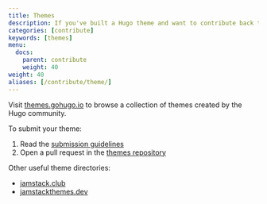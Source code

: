 ```yaml
---
title: Themes
description: If you've built a Hugo theme and want to contribute back to the Hugo Community, please share it with us.
categories: [contribute]
keywords: [themes]
menu:
  docs:
    parent: contribute
    weight: 40
weight: 40
aliases: [/contribute/theme/]
---
```


Visit [themes.gohugo.io] to browse a collection of themes created by the Hugo community.

To submit your theme:

1. Read the [submission guidelines]
1. Open a pull request in the [themes repository]

Other useful theme directories:

- [jamstack.club]
- [jamstackthemes.dev]

[jamstack.club]: https://jamstack.club/#ssg=hugo
[jamstackthemes.dev]: https://jamstackthemes.dev/ssg/hugo
[submission guidelines]: https://github.com/gohugoio/hugoThemesSiteBuilder/tree/main#readme
[themes repository]: https://github.com/gohugoio/hugoThemesSiteBuilder
[themes.gohugo.io]: https://themes.gohugo.io/
